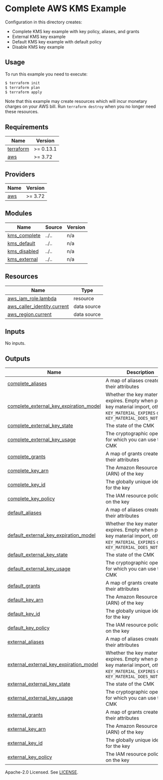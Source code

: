 # Complete AWS KMS Example

Configuration in this directory creates:

- Complete KMS key example with key policy, aliases, and grants
- External KMS key example
- Default KMS key example with default policy
- Disable KMS key example

## Usage

To run this example you need to execute:

```bash
$ terraform init
$ terraform plan
$ terraform apply
```

Note that this example may create resources which will incur monetary charges on your AWS bill. Run `terraform destroy` when you no longer need these resources.

<!-- BEGINNING OF PRE-COMMIT-TERRAFORM DOCS HOOK -->
## Requirements

| Name | Version |
|------|---------|
| <a name="requirement_terraform"></a> [terraform](#requirement\_terraform) | >= 0.13.1 |
| <a name="requirement_aws"></a> [aws](#requirement\_aws) | >= 3.72 |

## Providers

| Name | Version |
|------|---------|
| <a name="provider_aws"></a> [aws](#provider\_aws) | >= 3.72 |

## Modules

| Name | Source | Version |
|------|--------|---------|
| <a name="module_kms_complete"></a> [kms\_complete](#module\_kms\_complete) | ../.. | n/a |
| <a name="module_kms_default"></a> [kms\_default](#module\_kms\_default) | ../.. | n/a |
| <a name="module_kms_disabled"></a> [kms\_disabled](#module\_kms\_disabled) | ../.. | n/a |
| <a name="module_kms_external"></a> [kms\_external](#module\_kms\_external) | ../.. | n/a |

## Resources

| Name | Type |
|------|------|
| [aws_iam_role.lambda](https://registry.terraform.io/providers/hashicorp/aws/latest/docs/resources/iam_role) | resource |
| [aws_caller_identity.current](https://registry.terraform.io/providers/hashicorp/aws/latest/docs/data-sources/caller_identity) | data source |
| [aws_region.current](https://registry.terraform.io/providers/hashicorp/aws/latest/docs/data-sources/region) | data source |

## Inputs

No inputs.

## Outputs

| Name | Description |
|------|-------------|
| <a name="output_complete_aliases"></a> [complete\_aliases](#output\_complete\_aliases) | A map of aliases created and their attributes |
| <a name="output_complete_external_key_expiration_model"></a> [complete\_external\_key\_expiration\_model](#output\_complete\_external\_key\_expiration\_model) | Whether the key material expires. Empty when pending key material import, otherwise `KEY_MATERIAL_EXPIRES` or `KEY_MATERIAL_DOES_NOT_EXPIRE` |
| <a name="output_complete_external_key_state"></a> [complete\_external\_key\_state](#output\_complete\_external\_key\_state) | The state of the CMK |
| <a name="output_complete_external_key_usage"></a> [complete\_external\_key\_usage](#output\_complete\_external\_key\_usage) | The cryptographic operations for which you can use the CMK |
| <a name="output_complete_grants"></a> [complete\_grants](#output\_complete\_grants) | A map of grants created and their attributes |
| <a name="output_complete_key_arn"></a> [complete\_key\_arn](#output\_complete\_key\_arn) | The Amazon Resource Name (ARN) of the key |
| <a name="output_complete_key_id"></a> [complete\_key\_id](#output\_complete\_key\_id) | The globally unique identifier for the key |
| <a name="output_complete_key_policy"></a> [complete\_key\_policy](#output\_complete\_key\_policy) | The IAM resource policy set on the key |
| <a name="output_default_aliases"></a> [default\_aliases](#output\_default\_aliases) | A map of aliases created and their attributes |
| <a name="output_default_external_key_expiration_model"></a> [default\_external\_key\_expiration\_model](#output\_default\_external\_key\_expiration\_model) | Whether the key material expires. Empty when pending key material import, otherwise `KEY_MATERIAL_EXPIRES` or `KEY_MATERIAL_DOES_NOT_EXPIRE` |
| <a name="output_default_external_key_state"></a> [default\_external\_key\_state](#output\_default\_external\_key\_state) | The state of the CMK |
| <a name="output_default_external_key_usage"></a> [default\_external\_key\_usage](#output\_default\_external\_key\_usage) | The cryptographic operations for which you can use the CMK |
| <a name="output_default_grants"></a> [default\_grants](#output\_default\_grants) | A map of grants created and their attributes |
| <a name="output_default_key_arn"></a> [default\_key\_arn](#output\_default\_key\_arn) | The Amazon Resource Name (ARN) of the key |
| <a name="output_default_key_id"></a> [default\_key\_id](#output\_default\_key\_id) | The globally unique identifier for the key |
| <a name="output_default_key_policy"></a> [default\_key\_policy](#output\_default\_key\_policy) | The IAM resource policy set on the key |
| <a name="output_external_aliases"></a> [external\_aliases](#output\_external\_aliases) | A map of aliases created and their attributes |
| <a name="output_external_external_key_expiration_model"></a> [external\_external\_key\_expiration\_model](#output\_external\_external\_key\_expiration\_model) | Whether the key material expires. Empty when pending key material import, otherwise `KEY_MATERIAL_EXPIRES` or `KEY_MATERIAL_DOES_NOT_EXPIRE` |
| <a name="output_external_external_key_state"></a> [external\_external\_key\_state](#output\_external\_external\_key\_state) | The state of the CMK |
| <a name="output_external_external_key_usage"></a> [external\_external\_key\_usage](#output\_external\_external\_key\_usage) | The cryptographic operations for which you can use the CMK |
| <a name="output_external_grants"></a> [external\_grants](#output\_external\_grants) | A map of grants created and their attributes |
| <a name="output_external_key_arn"></a> [external\_key\_arn](#output\_external\_key\_arn) | The Amazon Resource Name (ARN) of the key |
| <a name="output_external_key_id"></a> [external\_key\_id](#output\_external\_key\_id) | The globally unique identifier for the key |
| <a name="output_external_key_policy"></a> [external\_key\_policy](#output\_external\_key\_policy) | The IAM resource policy set on the key |
<!-- END OF PRE-COMMIT-TERRAFORM DOCS HOOK -->

Apache-2.0 Licensed. See [LICENSE](https://github.com/terraform-aws-modules/terraform-aws-kms/blob/master/LICENSE).

